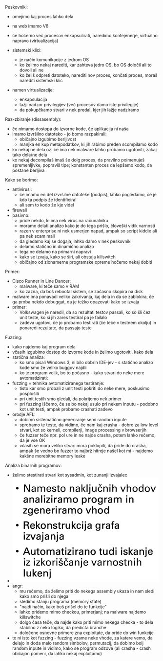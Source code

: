 Peskovniki:
- omejimo kaj proces lahko dela
- na web imamo V8
- če hočemo več procesov enkapsulirati, naredimo kontejenerje, virtualno napravo (virtualizacija)

- sistemski klici:
	- je način komunikacije z jedrom OS
	- ko želimo nekaj narediti, kar zahteva jedro OS, bo OS določil ali to dovoli ali ne
	- ko želiš odpreti datoteko, narediti nov proces, končati proces, moraš narediti sistemski klic

- namen virtualizacije:
	- enkapsulacija
	- lažji nadzor privilegijev (več procesov damo iste privilegije)
	- da pokupčkamo stvari v nek predal, kjer jih lažje nadziramo

Raz-zbiranje (dissasembly):
- če nimamo dostopa do izvorne kode, če aplikacija ni naša
- imamo izvršilno datoteko - jo bomo razpakirali:
	- običajno izgubimo berljivost
	- manjka en kup metapodatkov, ki jih rabimo preden scompilamo kodo
- ko nekaj ne dela oz. če ima nek malware lahko probamo ugotoviti, zakaj tako dela/ne dela
- ko nekaj decompilaš imaš še dolg proces, da pravilno poimenuješ spremenljivke, popraviš tipe; konstanten proces da lepšamo kodo, da postane berljiva

Kako se borimo:
- antivirusi:
	- če imamo en del izvršilne datoteke (podpis), lahko pogledamo, če je kdo ta podpis že identificiral
	- ali sem to kodo že kje videl
- firewall
- pasivno:
	- pride nekdo, ki ima nek virus na računalniku
	- moramo delati analizo kako je do tega prišlo, človeški vidik varnosti
	- razen v enterprise ni nek usmerjen napad, ampak so script kiddie ali pa nek scam mail
	- da gledamo kaj se dogaja, lahko damo v nek peskovnik
	- delamo statično in dinamično analizo
	- tega ne delamo na primarni napravi
	- kako se izvaja, kako se širi, ali obstaja killswitch
	- običajno od zlonamerne programske opreme hočemo nekaj dobiti

Primer:
- Cisco Runner in Line Dancer:
	- malware, ki teče samo v RAM
	- ko zazna, da boš rebootal sistem, se začasno skopira na disk
- malware ima ponavadi veliko zakrivanja, kaj dela in da se zablokira, če ga proba nekdo debuggat, da je težko opazovati kako se izvaja
- primer:
	- Volkswagen je naredil, da so rezultati testov passali, ko so šli čez unit teste, ko si jih zares testiral pa je failalo
	- zadeva ugotovi, če jo probamo testirati (če teče v testnem okolju) in ponaredi rezultate, da passajo teste

Fuzzing:
- kako najdemo kaj program dela
- včasih izgubimo dostop do izvorne kode in želimo ugotoviti, kako dela
- statična analiza:
	- ko smo pisali Windows 3, ni bilo dobrih IDE-jev - s statično analizo kode smo že veliko buggov najdli
	- ko je program velik, bo to počasno - kako stvari do neke mere avtomatizirati:
- fuzzing = tehnika avtomatiziranega testiranje:
	- tisto kar smo probali z unit testi pokriti do neke mere, poskusimo posplošiti
	- pri unit testih smo gledali, da pokrijemo nek primer
	- pri fuzzing iščemo, če se bo nekaj usulo pri nekem inputu - podobno kot unit testi, ampak probamo crashati zadevo
- orodje AFL:
	- dobimo sistematično generiranje semi random inpute
	- sprobamo te teste, da vidimo, če nam kaj crasha - dobro za low level stvari, kot so kerneli, compilerji, image processing v browserjih
	- če fuzzer teče npr. pol ure in ne najde crasha, potem lahko rečemo, da je vse OK
	- včasih se mora veliko stvari mora poklopiti, da pride do crasha, ampak še vedno bo fuzzer to najbrž hitreje našel kot mi - najdemo kakšne morebitne memory leake

Analiza binarnih programov:
- želimo stestirati stvari kot sysadmin, kot zunanji izvajalec
- ![300](../../Images3/Pasted%20image%2020250522093325.png)
- angr:
	- mu rečemo, da želimo priti do nekega assembly ukaza in nam sledi kako smo prišli do njega
	- sledimo stanju programa (memory state)
	- "najdi način, kako boš prišel do te funkcije"
	- lahko pridemo mimo checkou, primerjanj; na malware najdemo killswitche
	- dolgo časa teče, da najde kako priti mimo nekega checka - to dela stabilno z neko logiko, da predicta branche
	- določene osnovne primere zna exploitate, da pride do win funkcije
- to ni isto kot fuzzing - fuzzing vzame neke vhode, za katere vemo, da delajo in doda malo random simbolov, permutacij, da dobimo bolj random inpute in vidimo, kako se program odzove (ali crasha - crash običajon pomeni, da lahko nekaj exploitamo)